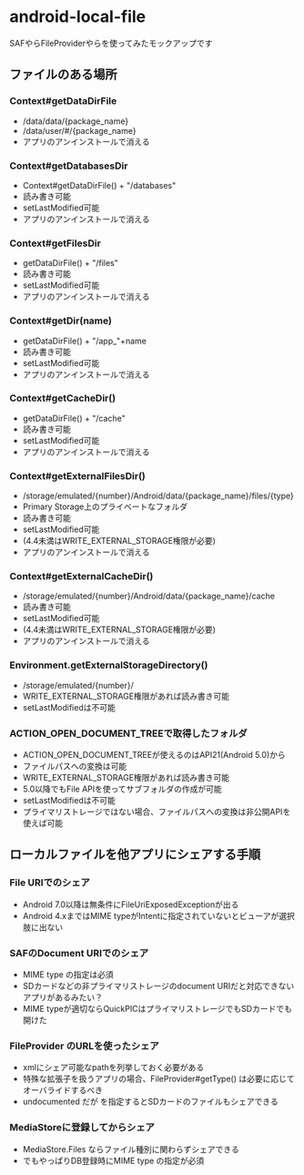 # android-local-file
SAFやらFileProviderやらを使ってみたモックアップです

## ファイルのある場所

### Context#getDataDirFile

+	/data/data/{package_name}
+	/data/user/#/{package_name}
+	アプリのアンインストールで消える

### Context#getDatabasesDir

+	Context#getDataDirFile() + "/databases"
+	読み書き可能
+	setLastModified可能
+	アプリのアンインストールで消える

### Context#getFilesDir

+	getDataDirFile() + "/files"
+	読み書き可能
+	setLastModified可能
+	アプリのアンインストールで消える

### Context#getDir(name)
+	getDataDirFile() + "/app_"+name
+	読み書き可能
+	setLastModified可能
+	アプリのアンインストールで消える

### Context#getCacheDir()
+	getDataDirFile() + "/cache"
+	読み書き可能
+	setLastModified可能
+	アプリのアンインストールで消える

### Context#getExternalFilesDir()
+	/storage/emulated/{number}/Android/data/{package_name}/files/{type}
+	Primary Storage上のプライベートなフォルダ
+	読み書き可能
+	setLastModified可能
+	(4.4未満はWRITE_EXTERNAL_STORAGE権限が必要)
+	アプリのアンインストールで消える

### Context#getExternalCacheDir()
+	/storage/emulated/{number}/Android/data/{package_name}/cache
+	読み書き可能
+	setLastModified可能
+	(4.4未満はWRITE_EXTERNAL_STORAGE権限が必要)
+	アプリのアンインストールで消える

### Environment.getExternalStorageDirectory()
+	/storage/emulated/{number}/
+	WRITE_EXTERNAL_STORAGE権限があれば読み書き可能
+	setLastModifiedは不可能

### ACTION_OPEN_DOCUMENT_TREEで取得したフォルダ	
+ ACTION_OPEN_DOCUMENT_TREEが使えるのはAPI21(Android 5.0)から
+	ファイルパスへの変換は可能
+	WRITE_EXTERNAL_STORAGE権限があれば読み書き可能
+	5.0以降でもFile APIを使ってサブフォルダの作成が可能
+	setLastModifiedは不可能
+	プライマリストレージではない場合、ファイルパスへの変換は非公開APIを使えば可能

## ローカルファイルを他アプリにシェアする手順

### File URIでのシェア
+	Android 7.0以降は無条件にFileUriExposedExceptionが出る
+ Android 4.xまではMIME typeがIntentに指定されていないとビューアが選択肢に出ない

### SAFのDocument URIでのシェア
+ MIME type の指定は必須
+	SDカードなどの非プライマリストレージのdocument URIだと対応できないアプリがあるみたい？
+	MIME typeが適切ならQuickPICはプライマリストレージでもSDカードでも開けた

### FileProvider のURLを使ったシェア
+ xmlにシェア可能なpathを列挙しておく必要がある
+ 特殊な拡張子を扱うアプリの場合、FileProvider#getType() は必要に応じてオーバライドするべき
+ undocumented だが <root-path> を指定するとSDカードのファイルもシェアできる

### MediaStoreに登録してからシェア
+ MediaStore.Files ならファイル種別に関わらずシェアできる
+ でもやっぱりDB登録時にMIME type の指定が必須
